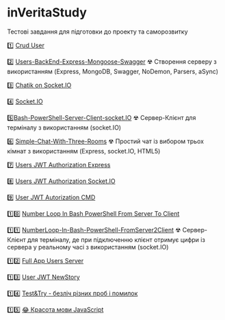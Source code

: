 # inVeritaStudy
Тестові завдання для підготовки до проекту та саморозвитку

1️⃣ [Crud User](https://github.com/IRONKAGE/crud-users)

2️⃣ [Users-BackEnd-Express-Mongoose-Swagger](https://github.com/IRONKAGE/inVerita-Study/tree/master/Users-BackEnd-Express-Mongoose-Swagger)
☢ Створення серверу з використанням (Express, MongoDB, Swagger, NoDemon, Parsers, aSync)

3️⃣ [Chatik on Socket.IO](https://github.com/IRONKAGE/chatik-on-socket.IO)

4️⃣ [Socket.IO](https://github.com/IRONKAGE/Socket.IO)

5️⃣[Bash-PowerShell-Server-Client-socket.IO](https://github.com/IRONKAGE/inVeritaStudy/tree/master/Bash-PowerShell-Server-Client-socket.IO)
☢ Cервер-Клієнт для терміналу з використанням (socket.IO)

6️⃣ [Simple-Chat-With-Three-Rooms](https://github.com/IRONKAGE/inVeritaStudy/tree/master/Simple-Chat-With-Three-Rooms)
☢ Простий чат із вибором трьох кімнат з використанням (Express, socket.IO, HTML5)

7️⃣ [Users JWT Authorization Express](https://github.com/IRONKAGE/Users-JWT-Authorization-Express)

8️⃣ [Users JWT Authorization Socket.IO](https://github.com/IRONKAGE/Users-JWT-Authorization-socket.IO)

9️⃣ [User JWT Autorization CMD](https://github.com/IRONKAGE/User-JWT-Autorization-CMD)

1️⃣0️⃣ [Number Loop In Bash PowerShell From Server To Client](https://github.com/IRONKAGE/NumberLoop-In-Bash-PowerShell-FromServer2Client)

1️⃣1️⃣ [NumberLoop-In-Bash-PowerShell-FromServer2Client](https://github.com/IRONKAGE/inVeritaStudy/tree/master/NumberLoop-In-Bash-PowerShell-FromServer2Client)
☢ Cервер-Клієнт для терміналу, де при підключенню клієнт отримує цифри із сервера у реальному часі з використанням (socket.IO)

1️⃣2️⃣ [Full App Users Server](https://github.com/IRONKAGE/inVerita-Study/tree/master/Full-App-Users-Server)

1️⃣3️⃣ [User JWT NewStory](https://github.com/IRONKAGE/inVerita-Study/tree/master/User-JWT-NewStory)

1️⃣4️⃣ [Test&Try - безліч різних проб і помилок](https://github.com/IRONKAGE/inVerita-Study/tree/master/Test%26Try)

1️⃣5️⃣ [😂 Красота мови JavaScript](https://github.com/IRONKAGE/inVerita-Study/blob/master/baNaNa.js)
